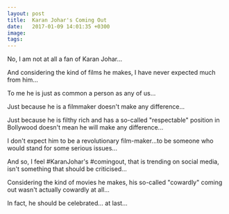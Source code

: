 ```yaml
---
layout: post
title:  Karan Johar's Coming Out
date:   2017-01-09 14:01:35 +0300
image:  
tags:   
---
```


No, I am not at all a fan of Karan Johar...

And considering the kind of films he makes, I have never expected much from him...

To me he is just as common a person as any of us...

Just because he is a filmmaker doesn't make any difference...

Just because he is filthy rich and has a so-called "respectable" position in Bollywood doesn't mean he will make any difference...

I don't expect him to be a revolutionary film-maker...to be someone who would stand for some serious issues...

And so, I feel #KaranJohar's #comingout, that is trending on social media, isn't something that should be criticised...

Considering the kind of movies he makes, his so-called "cowardly" coming out wasn't actually cowardly at all...

In fact, he should be celebrated... at last... 
